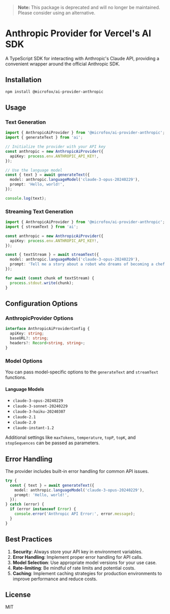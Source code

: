 > **Note:** This package is deprecated and will no longer be maintained. Please consider using an alternative.

# Anthropic Provider for Vercel's AI SDK

A TypeScript SDK for interacting with Anthropic's Claude API, providing a convenient wrapper around the official Anthropic SDK.

## Installation

```bash
npm install @microfox/ai-provider-anthropic
```

## Usage

### Text Generation

```typescript
import { AnthropicAiProvider } from '@microfox/ai-provider-anthropic';
import { generateText } from 'ai';

// Initialize the provider with your API key
const anthropic = new AnthropicAiProvider({
  apiKey: process.env.ANTHROPIC_API_KEY!,
});

// Use the language model
const { text } = await generateText({
  model: anthropic.languageModel('claude-3-opus-20240229'),
  prompt: 'Hello, world!',
});

console.log(text);
```

### Streaming Text Generation

```typescript
import { AnthropicAiProvider } from '@microfox/ai-provider-anthropic';
import { streamText } from 'ai';

const anthropic = new AnthropicAiProvider({
  apiKey: process.env.ANTHROPIC_API_KEY!,
});

const { textStream } = await streamText({
  model: anthropic.languageModel('claude-3-opus-20240229'),
  prompt: 'Tell me a story about a robot who dreams of becoming a chef.',
});

for await (const chunk of textStream) {
  process.stdout.write(chunk);
}
```

## Configuration Options

### AnthropicProvider Options

```typescript
interface AnthropicAiProviderConfig {
  apiKey: string;
  baseURL?: string;
  headers?: Record<string, string>;
}
```

### Model Options

You can pass model-specific options to the `generateText` and `streamText` functions.

#### Language Models

- `claude-3-opus-20240229`
- `claude-3-sonnet-20240229`
- `claude-3-haiku-20240307`
- `claude-2.1`
- `claude-2.0`
- `claude-instant-1.2`

Additional settings like `maxTokens`, `temperature`, `topP`, `topK`, and `stopSequences` can be passed as parameters.

## Error Handling

The provider includes built-in error handling for common API issues.

```typescript
try {
  const { text } = await generateText({
    model: anthropic.languageModel('claude-3-opus-20240229'),
    prompt: 'Hello, world!',
  });
} catch (error) {
  if (error instanceof Error) {
    console.error('Anthropic API Error:', error.message);
  }
}
```

## Best Practices

1.  **Security**: Always store your API key in environment variables.
2.  **Error Handling**: Implement proper error handling for API calls.
3.  **Model Selection**: Use appropriate model versions for your use case.
4.  **Rate-limiting**: Be mindful of rate limits and potential costs.
5.  **Caching**: Implement caching strategies for production environments to improve performance and reduce costs.

## License

MIT
